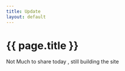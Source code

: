 ```yaml
---
title: Update
layout: default
---
```


# {{ page.title }}

Not Much to share today , still building the site